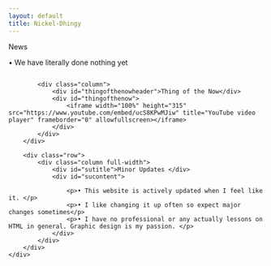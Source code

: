 ```yaml
---
layout: default
title: Nickel-Dhingy
---
```


<div id="container">
        <div class="row">
            <div class="column">
                <div id="newstitle">News</div>
                <div id="newscontent">
                    <p>• We have literally done nothing yet</p>
                </div>
            </div>
        
            <div class="column">
                <div id="thingofthenowheader">Thing of the Now</div>
                <div id="thingofthenow">
                    <iframe width="100%" height="315" src="https://www.youtube.com/embed/ucS8KPwMJiw" title="YouTube video player" frameborder="0" allowfullscreen></iframe>
                </div>
            </div>
        </div>
        
        <div class="row">
            <div class="column full-width">
                <div id="sutitle">Minor Updates </div>
                <div id="sucontent">
                    
                    <p>• This website is actively updated when I feel like it. </p>
                    <p>• I like changing it up often so expect major changes sometimes</p>
                    <p>• I have no professional or any actually lessons on HTML in general. Graphic design is my passion. </p>
                </div>
            </div>
        </div>
    </div>
